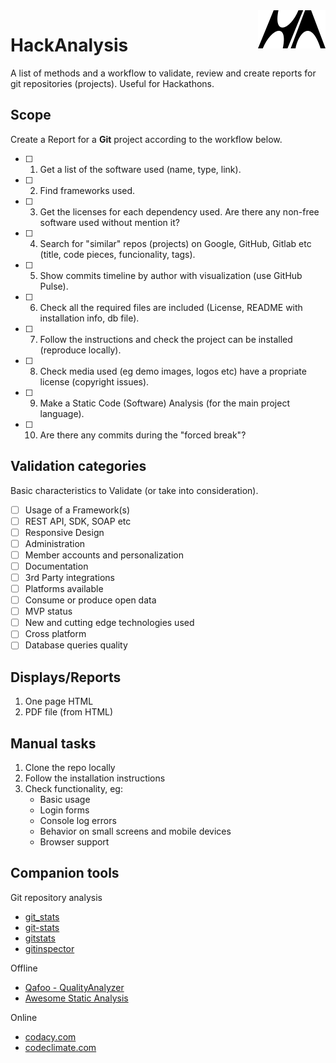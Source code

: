 <img src="ha_logo.png" alt="logo" align="right">

# HackAnalysis
A list of methods and a workflow to validate, review and create reports for git repositories (projects). Useful for Hackathons.

## Scope

Create a Report for a **Git** project according to the workflow below.

- [ ] 1) Get a list of the software used (name, type, link).
- [ ] 2) Find frameworks used.
- [ ] 3) Get the licenses for each dependency used. Are there any non-free software used without mention it?
- [ ] 4) Search for "similar" repos (projects) on Google, GitHub, Gitlab etc (title, code pieces, funcionality, tags).
- [ ] 5) Show commits timeline by author with visualization (use GitHub Pulse).
- [ ] 6) Check all the required files are included (License, README with installation info, db file).
- [ ] 7) Follow the instructions and check the project can be installed (reproduce locally).
- [ ] 8) Check media used (eg demo images, logos etc) have a propriate license (copyright issues).
- [ ] 9) Make a Static Code (Software) Analysis (for the main project language).
- [ ] 10) Are there any commits during the "forced break"?

## Validation categories

Basic characteristics to Validate (or take into consideration).

 - [ ] Usage of a Framework(s)
 - [ ] REST API, SDK, SOAP etc
 - [ ] Responsive Design
 - [ ] Administration
 - [ ] Member accounts and personalization
 - [ ] Documentation
 - [ ] 3rd Party integrations
 - [ ] Platforms available
 - [ ] Consume or produce open data
 - [ ] MVP status
 - [ ] New and cutting edge technologies used
 - [ ] Cross platform
 - [ ] Database queries quality

## Displays/Reports

 1. One page HTML
 2. PDF file (from HTML)

 ## Manual tasks

 1. Clone the repo locally
 2. Follow the installation instructions
 3. Check functionality, eg:
    - Basic usage
    - Login forms
    - Console log errors
    - Behavior on small screens and mobile devices
    - Browser support

## Companion tools

Git repository analysis
  - [git_stats](https://github.com/tomgi/git_stats)
  - [git-stats](https://github.com/IonicaBizau/git-stats)
  - [gitstats](http://gitstats.sourceforge.net)
  - [gitinspector](https://github.com/ejwa/gitinspector)

Offline
  - [Qafoo - QualityAnalyzer](https://github.com/Qafoo/QualityAnalyzer)
  - [Awesome Static Analysis](https://github.com/mre/awesome-static-analysis)

Online
  - [codacy.com](https://www.codacy.com)
  - [codeclimate.com](https://codeclimate.com)
